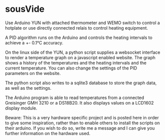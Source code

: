 sousVide
========

Use Arduino YUN with attached thermometer and WEMO switch to control a hotplate or use directly connected relais to control heating equipment.

A PID algorithm runs on the Arduino and controls the heating intervals to achieve a +- 0.1°C accuracy.

On the linux side of the YUN, a python script supplies a websocket interface to render a temperature graph on a javascript enabled website. The graph shows a history of the temperatures and the heating intervals and the current temperature. You can also change the settings of the PID parameters on the website.

The python script also writes to a sqlite3 database to store the graph data, as well as the settings.

The Arduino program is able to read temperatures from a connected Greisinger GMH 3210 or a DS18B20. It also displays values on a LCD1602 display module.

Beware: This is a very hardware specific project and is posted here in order to give some inspiration, rather than to enable others to install the scripts on their arduino. If you wish to do so, write me a message and I can give you further information on the hardware used.
